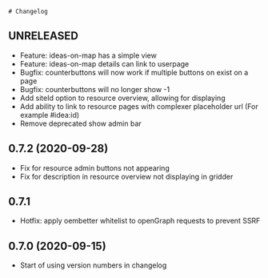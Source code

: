 	# Changelog

## UNRELEASED
* Feature: ideas-on-map has a simple view
* Feature: ideas-on-map details can link to userpage
* Bugfix: counterbuttons will now work if multiple buttons on exist on a page
* Bugfix: counterbuttons will no longer show -1
* Add siteId option to resource overview, allowing for displaying
* Add ability to link to resource pages with complexer placeholder url (For example #idea:id)
* Remove deprecated show admin bar

## 0.7.2 (2020-09-28)
* Fix for resource admin buttons not appearing
* Fix for description in resource overview not displaying in gridder

## 0.7.1
* Hotfix: apply oembetter whitelist to openGraph requests to prevent SSRF

## 0.7.0 (2020-09-15)
* Start of using version numbers in changelog
